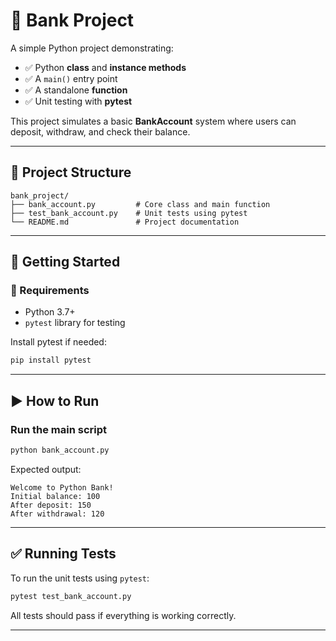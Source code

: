 # 🏦 Bank Project

A simple Python project demonstrating:

- ✅ Python **class** and **instance methods**
- ✅ A `main()` entry point
- ✅ A standalone **function**
- ✅ Unit testing with **pytest**

This project simulates a basic **BankAccount** system where users can deposit, withdraw, and check their balance.

---

## 📁 Project Structure

```
bank_project/
├── bank_account.py         # Core class and main function
├── test_bank_account.py    # Unit tests using pytest
└── README.md               # Project documentation
```

---

## 🚀 Getting Started

### 🔧 Requirements

- Python 3.7+
- `pytest` library for testing

Install pytest if needed:

```bash
pip install pytest
```

---

## ▶️ How to Run

### Run the main script

```bash
python bank_account.py
```

Expected output:

```
Welcome to Python Bank!
Initial balance: 100
After deposit: 150
After withdrawal: 120
```

---

## ✅ Running Tests

To run the unit tests using `pytest`:

```bash
pytest test_bank_account.py
```

All tests should pass if everything is working correctly.

---

